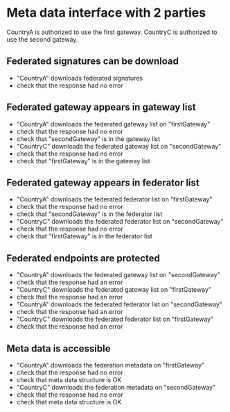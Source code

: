 # Meta data interface with 2 parties 

CountryA is authorized to use the first gateway. 
CountryC is authorized to use the second gateway. 

## Federated signatures can be download

* "CountryA" downloads federated signatures
* check that the response had no error

## Federated gateway appears in gateway list

* "CountryA" downloads the federated gateway list on "firstGateway" 
* check that the response had no error
* check that "secondGateway" is in the gateway list
* "CountryC" downloads the federated gateway list on "secondGateway"
* check that the response had no error
* check that "firstGateway" is in the gateway list


## Federated gateway appears in federator list

* "CountryA" downloads the federated federator list on "firstGateway" 
* check that the response had no error
* check that "secondGateway" is in the federator list
* "CountryC" downloads the federated federator list on "secondGateway"
* check that the response had no error
* check that "firstGateway" is in the federator list


## Federated endpoints are protected
* "CountryA" downloads the federated gateway list on "secondGateway" 
* check that the response had an error
* "CountryC" downloads the federated gateway list on "firstGateway" 
* check that the response had an error
* "CountryA" downloads the federated federator list on "secondGateway" 
* check that the response had an error
* "CountryC" downloads the federated federator list on "firstGateway" 
* check that the response had an error


## Meta data is accessible
* "CountryA" downloads the federation metadata on "firstGateway" 
* check that the response had no error
* check that meta data structure is OK
* "CountryC" downloads the federation metadata on "secondGateway"
* check that the response had no error
* check that meta data structure is OK


